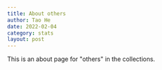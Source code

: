 ```yaml
---
title: About others
author: Tao He
date: 2022-02-04
category: stats
layout: post
---
```


This is an about page for "others" in the collections.

